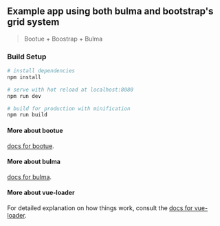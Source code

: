 ## Example app using both bulma and bootstrap's grid system

> Bootue + Boostrap + Bulma

### Build Setup

``` bash
# install dependencies
npm install

# serve with hot reload at localhost:8080
npm run dev

# build for production with minification
npm run build
```

#### More about bootue
[docs for bootue](https://github.com/maestro-server/bootue).

#### More about bulma
[docs for bulma](http://bulma.io).

#### More about vue-loader
For detailed explanation on how things work, consult the [docs for vue-loader](http://vuejs.github.io/vue-loader).
